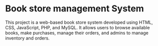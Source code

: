 # Book store management System
 This project is a web-based book store system developed using HTML, CSS, JavaScript, PHP, and MySQL. It allows users to browse available books, make purchases, manage their orders, and admins to manage inventory and orders.
